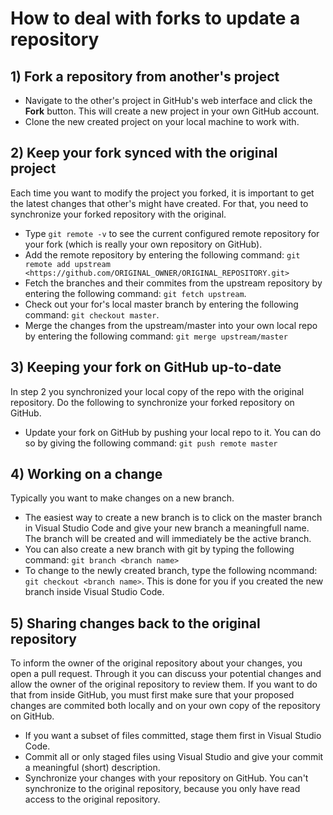 # How to deal with forks to update a repository

## 1) Fork a repository from another's project
- Navigate to the other's project in GitHub's web interface and click the **Fork** button.
This will create a new project in your own GitHub account.
- Clone the new created project on your local machine to work with.
## 2) Keep your fork synced with the original project
Each time you want to modify the project you forked, it is important to get the latest changes that other's might have created. For that, you need to synchronize your forked repository with the original.
- Type `git remote -v` to see the current configured remote repository for your fork (which is really your own repository on GitHub).
- Add the remote repository by entering the following command: `git remote add upstream <https://github.com/ORIGINAL_OWNER/ORIGINAL_REPOSITORY.git>`
- Fetch the branches and their commites from the upstream repository by entering the following command: `git fetch upstream`.
- Check out your for's local master branch by entering the following command: `git checkout master`.
- Merge the changes from the upstream/master into your own local repo by entering the following command: `git merge upstream/master`
## 3) Keeping your fork on GitHub up-to-date
In step 2 you synchronized your local copy of the repo with the original repository. Do the following to synchronize your forked repository on GitHub.
- Update your fork on GitHub by pushing your local repo to it. You can do so by giving the following command: `git push remote master`
## 4) Working on a change
Typically you want to make changes on a new branch.
- The easiest way to create a new branch is to click on the master branch in Visual Studio Code and give your new branch a meaningfull name. The branch will be created and will immediately be the active branch.
- You can also create a new branch with git by typing the following command: `git branch <branch name>`
- To change to the newly created branch, type the following ncommand: `git checkout <branch name>`. This is done for you if you created the new branch inside Visual Studio Code.
## 5) Sharing changes back to the original repository
To inform the owner of the original repository about your changes, you open a pull request. Through it you can discuss your potential changes and allow the owner of the original repository to review them. If you want to do that from inside GitHub, you must first make sure that your proposed changes are commited both locally and on your own copy of the repository on GitHub.
- If you want a subset of files committed, stage them first in Visual Studio Code.
- Commit all or only staged files using Visual Studio and give your commit a meaningful (short) description.
- Synchronize your changes with your repository on GitHub. You can't synchronize to the original repository, because you only have read access to the original repository.